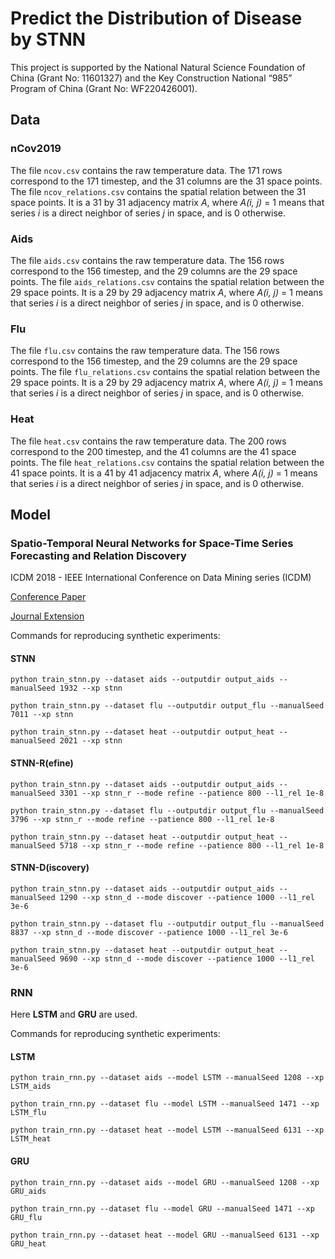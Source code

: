 # Predict the Distribution of Disease by STNN

This project is supported by the National Natural Science Foundation of China (Grant No: 11601327) and the Key Construction National “985” Program of China (Grant No: WF220426001).


## Data
### nCov2019
The file `ncov.csv` contains the raw temperature data. The 171 rows correspond to the 171 timestep, and the 31 columns are the 31 space points.
The file `ncov_relations.csv` contains the spatial relation between the 31 space points. It is a 31 by 31 adjacency matrix _A_, where _A(i, j)_ = 1 means that series _i_ is a direct neighbor of series _j_ in space, and is 0 otherwise.
### Aids
The file `aids.csv` contains the raw temperature data. The 156 rows correspond to the 156 timestep, and the 29 columns are the 29 space points.
The file `aids_relations.csv` contains the spatial relation between the 29 space points. It is a 29 by 29 adjacency matrix _A_, where _A(i, j)_ = 1 means that series _i_ is a direct neighbor of series _j_ in space, and is 0 otherwise.
### Flu
The file `flu.csv` contains the raw temperature data. The 156 rows correspond to the 156 timestep, and the 29 columns are the 29 space points.
The file `flu_relations.csv` contains the spatial relation between the 29 space points. It is a 29 by 29 adjacency matrix _A_, where _A(i, j)_ = 1 means that series _i_ is a direct neighbor of series _j_ in space, and is 0 otherwise.
### Heat
The file `heat.csv` contains the raw temperature data. The 200 rows correspond to the 200 timestep, and the 41 columns are the 41 space points.
The file `heat_relations.csv` contains the spatial relation between the 41 space points. It is a 41 by 41 adjacency matrix _A_, where _A(i, j)_ = 1 means that series _i_ is a direct neighbor of series _j_ in space, and is 0 otherwise.
## Model
### Spatio-Temporal Neural Networks for Space-Time Series Forecasting and Relation Discovery

ICDM 2018 - IEEE International Conference on Data Mining series (ICDM)

[Conference Paper](https://ieeexplore.ieee.org/document/8215543/)

[Journal Extension](https://link.springer.com/article/10.1007/s10115-018-1291-x)

Commands for reproducing synthetic experiments:

#### STNN
`python train_stnn.py --dataset aids --outputdir output_aids --manualSeed 1932 --xp stnn`

`python train_stnn.py --dataset flu --outputdir output_flu --manualSeed 7011 --xp stnn`

`python train_stnn.py --dataset heat --outputdir output_heat --manualSeed 2021 --xp stnn`

#### STNN-R(efine)
`python train_stnn.py --dataset aids --outputdir output_aids --manualSeed 3301 --xp stnn_r --mode refine --patience 800 --l1_rel 1e-8`

`python train_stnn.py --dataset flu --outputdir output_flu --manualSeed 3796 --xp stnn_r --mode refine --patience 800 --l1_rel 1e-8`

`python train_stnn.py --dataset heat --outputdir output_heat --manualSeed 5718 --xp stnn_r --mode refine --patience 800 --l1_rel 1e-8`
#### STNN-D(iscovery)
`python train_stnn.py --dataset aids --outputdir output_aids --manualSeed 1290 --xp stnn_d --mode discover --patience 1000 --l1_rel 3e-6`

`python train_stnn.py --dataset flu --outputdir output_flu --manualSeed 8837 --xp stnn_d --mode discover --patience 1000 --l1_rel 3e-6`

`python train_stnn.py --dataset heat --outputdir output_heat --manualSeed 9690 --xp stnn_d --mode discover --patience 1000 --l1_rel 3e-6`
<!-- ## Modulated Heat Diffusion
### STNN
`python train_stnn.py --dataset heat_m --outputdir output_heat_m --manualSeed 679 --xp stnn`

### STNN-R(efine)
`python train_stnn.py --dataset heat_m --outputdir output_heat_m --manualSeed 3488 --xp stnn_r --mode refine --l1_rel 1e-5`

### STNN-D(iscovery)
`python train_stnn_.py --dataset heat_m --outputdir output_m --xp test --manualSeed 7664 --mode discover --patience 500 --l1_rel 3e-6` -->

### RNN
Here **LSTM** and **GRU** are used.

Commands for reproducing synthetic experiments:
#### LSTM
`python train_rnn.py --dataset aids --model LSTM --manualSeed 1208 --xp LSTM_aids`

`python train_rnn.py --dataset flu --model LSTM --manualSeed 1471 --xp LSTM_flu`

`python train_rnn.py --dataset heat --model LSTM --manualSeed 6131 --xp LSTM_heat`
#### GRU
`python train_rnn.py --dataset aids --model GRU --manualSeed 1208 --xp GRU_aids`

`python train_rnn.py --dataset flu --model GRU --manualSeed 1471 --xp GRU_flu`

`python train_rnn.py --dataset heat --model GRU --manualSeed 6131 --xp GRU_heat`